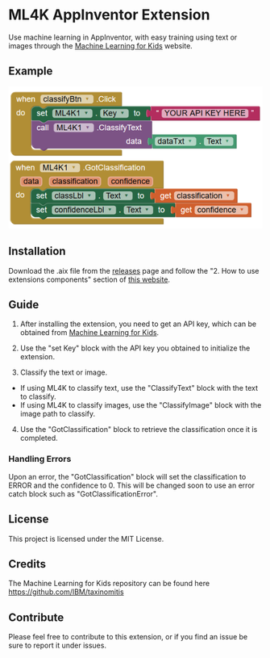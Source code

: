 # ML4K AppInventor Extension
Use machine learning in AppInventor, with easy training using text or images through the [Machine Learning for Kids](https://machinelearningforkids.co.uk/) website.

## Example
![ML4K Text Example](examples/ml4k-text.PNG)

## Installation
Download the .aix file from the [releases](https://github.com/kylecorry31/ML4K-AI-Extension/releases) page and follow the "2. How to use extensions components" section of [this website](http://ai2.appinventor.mit.edu/reference/other/extensions.html).

## Guide
1. After installing the extension, you need to get an API key, which can be obtained from [Machine Learning for Kids](https://machinelearningforkids.co.uk/).

2. Use the "set Key" block with the API key you obtained to initialize the extension.

3. Classify the text or image.
  * If using ML4K to classify text, use the "ClassifyText" block with the text to classify.
  * If using ML4K to classify images, use the "ClassifyImage" block with the image path to classify.

4. Use the "GotClassification" block to retrieve the classification once it is completed.

### Handling Errors
Upon an error, the "GotClassification" block will set the classification to ERROR and the confidence to 0. This will be changed soon to use an error catch block such as "GotClassificationError".

## License
This project is licensed under the MIT License.

## Credits
The Machine Learning for Kids repository can be found here https://github.com/IBM/taxinomitis

## Contribute
Please feel free to contribute to this extension, or if you find an issue be sure to report it under issues.
